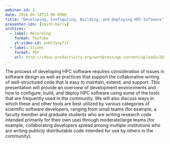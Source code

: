 ```yaml
---
webinar-id: 2
date: 2016-05-18T13:00-0500
title: "Developing, Configuring, Building, and Deploying HPC Software"
presenter-ids: [smith-barry]
archives:
  - label: Recording
    format: YouTube
    yt-video-id: pnH7JycpfiY
  - label: Slides
    format: PDF
    url: http://ideas-productivity.org/wordpress/wp-content/uploads/2018/03/webinar002-MakeConfigureIDE.pdf
---
```

The process of developing HPC software requires consideration of
issues in software design as well as practices that support the
collaborative writing of well-structured code that is easy to
maintain, extend, and support.  This presentation will provide an
overview of development environments and how to configure, build, and
deploy HPC software using some of the tools that are frequently used
in the community.  We will also discuss ways in which these and other
tools are best utilized by various categories of scientific software
developers, ranging from small teams (for example, a faculty member
and graduate students who are writing research code intended primarily
for their own use) through moderate/large teams (for example,
collaborating developers spread among multiple institutions who are
writing publicly distributable code intended for use by others in the
community).
